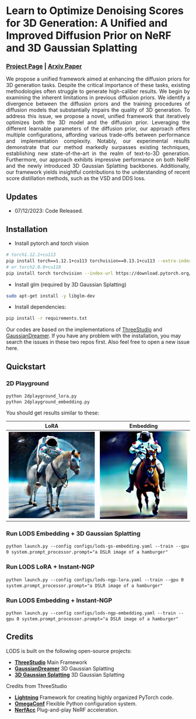 # Learn to Optimize Denoising Scores for 3D Generation: A Unified and Improved Diffusion Prior on NeRF and 3D Gaussian Splatting
### [Project Page](https://yangxiaofeng.github.io/demo_diffusion_prior/) | [Arxiv Paper]()



<p style='text-align: justify;'> 
We propose a unified framework aimed at enhancing the diffusion priors for 3D generation tasks. Despite the critical importance of these tasks, existing methodologies often struggle to generate high-caliber results. We begin by examining the inherent limitations in previous diffusion priors. We identify a divergence between the diffusion priors and the training procedures of diffusion models that substantially impairs the quality of 3D generation. To address this issue, we propose a novel, unified framework that iteratively optimizes both the 3D model and the diffusion prior. Leveraging the different learnable parameters of the diffusion prior, our approach offers multiple configurations, affording various trade-offs between performance and implementation complexity. Notably, our experimental results demonstrate that our method markedly surpasses existing techniques, establishing new state-of-the-art in the realm of text-to-3D generation. Furthermore, our approach exhibits impressive performance on both NeRF and the newly introduced 3D Gaussian Splatting backbones. Additionally, our framework yields insightful contributions to the understanding of recent score distillation methods, such as the VSD and DDS loss.
</p>

## Updates
- 07/12/2023: Code Released.




## Installation

- Install pytorch and torch vision
```sh
# torch1.12.1+cu113
pip install torch==1.12.1+cu113 torchvision==0.13.1+cu113 --extra-index-url https://download.pytorch.org/whl/cu113
# or torch2.0.0+cu118
pip install torch torchvision --index-url https://download.pytorch.org/whl/cu118
```

- Install glm (required by 3D Gaussian Splatting)
```sh
sudo apt-get install -y libglm-dev
```

- Install dependencies:
```sh
pip install -r requirements.txt
```

Our codes are based on the implementations of [ThreeStudio](https://github.com/threestudio-project/threestudio) and [GaussianDreamer](https://github.com/hustvl/GaussianDreamer).
If you have any problem with the installation, you may search the issues in these two repos first.
Also feel free to open a new issue here.

## Quickstart
### 2D Playground
```
python 2dplayground_lora.py
python 2dplayground_embedding.py
```
You should get results similar to these:

|      LoRA       |  Embedding |
|:-------------------------:|:-------------------------:|
| ![](images/lora_2d.png)  |  ![](images/embedding_2d.png)|





### Run LODS Embedding + 3D Gaussian Splatting
```
python launch.py --config configs/lods-gs-embedding.yaml --train --gpu 0 system.prompt_processor.prompt="a DSLR image of a hamburger" 
```
### Run LODS LoRA + Instant-NGP
```
python launch.py --config configs/lods-ngp-lora.yaml --train --gpu 0 system.prompt_processor.prompt="a DSLR image of a hamburger"
```
### Run LODS Embedding + Instant-NGP
```
python launch.py --config configs/lods-ngp-embedding.yaml --train --gpu 0 system.prompt_processor.prompt="a DSLR image of a hamburger"
```

## Credits

LODS is built on the following open-source projects:
- **[ThreeStudio](https://github.com/threestudio-project/threestudio)** Main Framework
- **[GaussianDreamer](https://github.com/hustvl/GaussianDreamer)** 3D Gaussian Splatting
- **[3D Gaussian Splatting](https://github.com/graphdeco-inria/gaussian-splatting)** 3D Gaussian Splatting

Credits from ThreeStudio
- **[Lightning](https://github.com/Lightning-AI/lightning)** Framework for creating highly organized PyTorch code.
- **[OmegaConf](https://github.com/omry/omegaconf)** Flexible Python configuration system.
- **[NerfAcc](https://github.com/KAIR-BAIR/nerfacc)** Plug-and-play NeRF acceleration.
